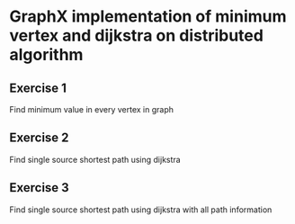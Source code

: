 # GraphX implementation of minimum vertex and dijkstra on distributed algorithm

## Exercise 1 ##
Find minimum value in every vertex in graph
## Exercise 2 ##
Find single source shortest path using dijkstra 
## Exercise 3 ##
Find single source shortest path using dijkstra with all path information
